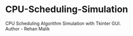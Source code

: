 # CPU-Scheduling-Simulation
CPU Scheduling Algorithm Simulation with Tkinter GUI.
<br>
Author - Rehan Malik
